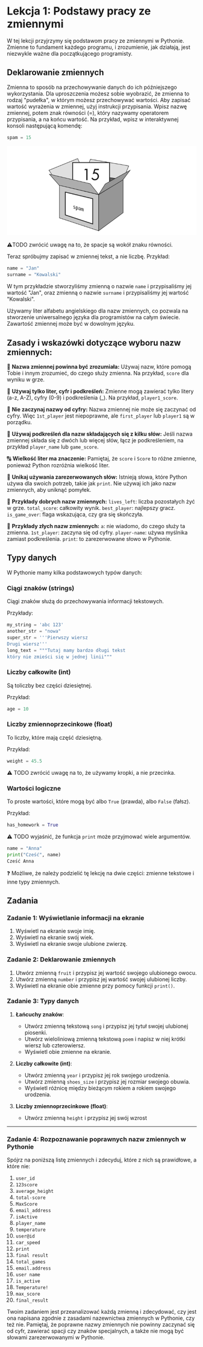 # Lekcja 1: Podstawy pracy ze zmiennymi

W tej lekcji przyjrzymy się podstawom pracy ze zmiennymi w Pythonie. Zmienne to fundament każdego programu, i zrozumienie, jak działają, jest niezwykle ważne dla początkującego programisty.

## Deklarowanie zmiennych

Zmienna to sposób na przechowywanie danych do ich późniejszego wykorzystania.
Dla uproszczenia możesz sobie wyobrazić, że zmienna to rodzaj
"pudełka", w którym możesz przechowywać wartości.
Aby zapisać wartość wyrażenia w zmiennej, użyj instrukcji przypisania.
Wpisz nazwę zmiennej, potem znak równości (=), który nazywamy operatorem
przypisania, a na końcu wartość. Na przykład, wpisz w interaktywnej konsoli
następującą komendę:

```python
spam = 15
```

![obrazek1](images/u1_img1.png)

⚠️TODO zwrócić uwagę na to, że spacje są wokół znaku równości.

Teraz spróbujmy zapisać w zmiennej tekst, a nie liczbę.
Przykład:

```python
name = "Jan"
surname = "Kowalski"
```

W tym przykładzie stworzyliśmy zmienną o nazwie `name` i przypisaliśmy jej wartość "Jan", oraz zmienną o nazwie `surname` i przypisaliśmy jej wartość "Kowalski".

Używamy liter alfabetu angielskiego dla nazw zmiennych, co pozwala na stworzenie uniwersalnego języka dla programistów na całym świecie.
Zawartość zmiennej może być w dowolnym języku.

## Zasady i wskazówki dotyczące wyboru nazw zmiennych:

📛 **Nazwa zmiennej powinna być zrozumiała:**
Używaj nazw, które pomogą Tobie i innym zrozumieć, do czego służy zmienna. Na przykład, `score` dla wyniku w grze.

🔡 **Używaj tylko liter, cyfr i podkreśleń:**
Zmienne mogą zawierać tylko litery (a-z, A-Z), cyfry (0-9) i podkreślenia (_). Na przykład, `player1_score`.

🚫 **Nie zaczynaj nazwy od cyfry:**
Nazwa zmiennej nie może się zaczynać od cyfry. Więc `1st_player` jest niepoprawne, ale `first_player` lub `player1` są w porządku.

🐫 **Używaj podkreśleń dla nazw składających się z kilku słów:**
Jeśli nazwa zmiennej składa się z dwóch lub więcej słów, łącz je podkreśleniem, na przykład `player_name` lub `game_score`.

🔠 **Wielkość liter ma znaczenie:**
Pamiętaj, że `score` i `Score` to różne zmienne, ponieważ Python rozróżnia wielkość liter.

🚷 **Unikaj używania zarezerwowanych słów:**
Istnieją słowa, które Python używa dla swoich potrzeb, takie jak `print`. Nie używaj ich jako nazw zmiennych, aby uniknąć pomyłek.

🎉 **Przykłady dobrych nazw zmiennych:**
`lives_left`: liczba pozostałych żyć w grze.
`total_score`: całkowity wynik.
`best_player`: najlepszy gracz.
`is_game_over`: flaga wskazująca, czy gra się skończyła.

🚨 **Przykłady złych nazw zmiennych:**
`a`: nie wiadomo, do czego służy ta zmienna.
`1st_player`: zaczyna się od cyfry.
`player-name`: używa myślnika zamiast podkreślenia.
`print`: to zarezerwowane słowo w Pythonie.

## Typy danych

W Pythonie mamy kilka podstawowych typów danych:

### Ciągi znaków (strings)

Ciągi znaków służą do przechowywania informacji tekstowych.

Przykłady:

```python
my_string = 'abc 123'
another_str = "nowa"
super_str = '''Pierwszy wiersz
Drugi wiersz'''
long_text = """Tutaj mamy bardzo długi tekst
który nie zmieści się w jednej linii"""
```

### Liczby całkowite (int)

Są toliczby bez części dziesiętnej.

Przykład:

```python
age = 10
```

### Liczby zmiennoprzecinkowe (float)

To liczby, które mają część dziesiętną.

Przykład:

```python
weight = 45.5
```
:warning: TODO zwrócić uwagę na to, że używamy kropki, a nie przecinka.

### Wartości logiczne

To proste wartości, które mogą być albo `True` (prawda), albo `False` (fałsz).

Przykład:

```python
has_homework = True
```

:warning: TODO wyjaśnić, że funkcja `print` może przyjmować wiele argumentów.

```python
name = "Anna"
print("Cześć", name)
Cześć Anna
```

:question: Możliwe, że należy podzielić tę lekcję na dwie części: zmienne tekstowe i inne typy zmiennych.

## Zadania

### Zadanie 1: Wyświetlanie informacji na ekranie

1. Wyświetl na ekranie swoje imię.
2. Wyświetl na ekranie swój wiek.
3. Wyświetl na ekranie swoje ulubione zwierzę.

### Zadanie 2: Deklarowanie zmiennych

1. Utwórz zmienną `fruit` i przypisz jej wartość swojego ulubionego owocu.
2. Utwórz zmienną `number` i przypisz jej wartość swojej ulubionej liczby.
3. Wyświetl na ekranie obie zmienne przy pomocy funkcji `print()`.

### Zadanie 3: Typy danych

1. **Łańcuchy znaków**:
   - Utwórz zmienną tekstową `song` i przypisz jej tytuł swojej ulubionej piosenki.
   - Utwórz wieloliniową zmienną tekstową `poem` i napisz w niej krótki wiersz lub czterowiersz.
   - Wyświetl obie zmienne na ekranie.

2. **Liczby całkowite (int)**:
   - Utwórz zmienną `year` i przypisz jej rok swojego urodzenia.
   - Utwórz zmienną `shoes_size` i przypisz jej rozmiar swojego obuwia.
   - Wyświetl różnicę między bieżącym rokiem a rokiem swojego urodzenia.

3. **Liczby zmiennoprzecinkowe (float)**:
   - Utwórz zmienną `height` i przypisz jej swój wzrost

---
### Zadanie 4: Rozpoznawanie poprawnych nazw zmiennych w Pythonie

Spójrz na poniższą listę zmiennych i zdecyduj, które z nich są prawidłowe, a które nie:

1. `user_id`
2. `123score`
3. `average_height`
4. `total-score`
5. `MaxScore`
6. `email_address`
7. `isActive`
8. `player_name`
9. `temperature`
10. `user@id`
11. `car_speed`
12. `print`
13. `final result`
14. `total_games`
15. `email.address`
16. `user name`
17. `is_active`
18. `Temperature!`
19. `max_score`
20. `final_result`

Twoim zadaniem jest przeanalizować każdą zmienną i zdecydować, czy jest ona napisana zgodnie z zasadami nazewnictwa zmiennych w Pythonie, czy też nie. Pamiętaj, że poprawne nazwy zmiennych nie powinny zaczynać się od cyfr, zawierać spacji czy znaków specjalnych, a także nie mogą być słowami zarezerwowanymi w Pythonie.

